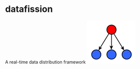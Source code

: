 # datafission
A real-time data distribution framework
![](https://github.com/fimtra/datafission/blob/master/docs/images/datafission%20icon.png) 
